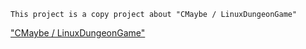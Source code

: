     This project is a copy project about "CMaybe / LinuxDungeonGame"

["CMaybe / LinuxDungeonGame"][maybe]

[maybe]: https://github.com/CMaybe/LinuxDungeonGame